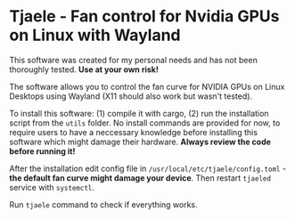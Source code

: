 # Tjaele - Fan control for Nvidia GPUs on Linux with Wayland

This software was created for my personal needs and has not been thoroughly tested. **Use at your own risk!**

The software allows you to control the fan curve for NVIDIA GPUs on Linux Desktops using Wayland (X11 should also work but wasn't tested).

To install this software: (1) compile it with cargo, (2) run the installation script from the `utils` folder. No install commands are provided for now, to require users to have a neccessary knowledge before installing this software which might damage their hardware. **Always review the code before running it!**

After the installation edit config file in `/usr/local/etc/tjaele/config.toml` - **the default fan curve might damage your device**. Then restart `tjaeled` service with `systemctl`.

Run `tjaele` command to check if everything works.
